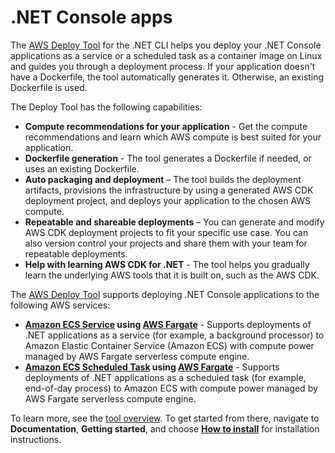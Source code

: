 # \.NET Console apps<a name="deploying-console"></a>

The [AWS Deploy Tool](https://aws.github.io/aws-dotnet-deploy/) for the \.NET CLI helps you deploy your \.NET Console applications as a service or a scheduled task as a container image on Linux and guides you through a deployment process\. If your application doesn't have a Dockerfile, the tool automatically generates it\. Otherwise, an existing Dockerfile is used\.

The Deploy Tool has the following capabilities:
+ **Compute recommendations for your application** \- Get the compute recommendations and learn which AWS compute is best suited for your application\.
+ **Dockerfile generation** \- The tool generates a Dockerfile if needed, or uses an existing Dockerfile\.
+ **Auto packaging and deployment** – The tool builds the deployment artifacts, provisions the infrastructure by using a generated AWS CDK deployment project, and deploys your application to the chosen AWS compute\.
+ **Repeatable and shareable deployments** – You can generate and modify AWS CDK deployment projects to fit your specific use case\. You can also version control your projects and share them with your team for repeatable deployments\.
+ **Help with learning AWS CDK for \.NET** \- The tool helps you gradually learn the underlying AWS tools that it is built on, such as the AWS CDK\.

The [AWS Deploy Tool](https://aws.github.io/aws-dotnet-deploy/) supports deploying \.NET Console applications to the following AWS services:
+ **[Amazon ECS Service](https://aws.amazon.com/ecs/) using [AWS Fargate](https://aws.amazon.com/fargate/)** \- Supports deployments of \.NET applications as a service \(for example, a background processor\) to Amazon Elastic Container Service \(Amazon ECS\) with compute power managed by AWS Fargate serverless compute engine\.
+ **[Amazon ECS Scheduled Task](https://aws.amazon.com/ecs/) using [AWS Fargate](https://aws.amazon.com/fargate/)** \- Supports deployments of \.NET applications as a scheduled task \(for example, end\-of\-day process\) to Amazon ECS with compute power managed by AWS Fargate serverless compute engine\.

To learn more, see the [tool overview](https://aws.github.io/aws-dotnet-deploy/)\. To get started from there, navigate to **Documentation**, **Getting started**, and choose **[How to install](https://aws.github.io/aws-dotnet-deploy/docs/getting-started/installation/)** for installation instructions\.